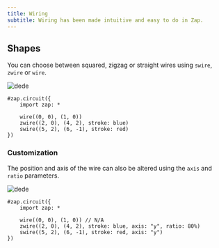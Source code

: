 ```yaml
---
title: Wiring
subtitle: Wiring has been made intuitive and easy to do in Zap.
---
```


## Shapes

You can choose between squared, zigzag or straight wires using `swire`, `zwire` or `wire`.

![dede](/docs/wires.svg)

```typst
#zap.circuit({
    import zap: *

    wire((0, 0), (1, 0))
    zwire((2, 0), (4, 2), stroke: blue)
    swire((5, 2), (6, -1), stroke: red)
})
```

### Customization

The position and axis of the wire can also be altered using the `axis` and `ratio` parameters.

![dede](/docs/wires-altered.svg)

```typst
#zap.circuit({
    import zap: *

    wire((0, 0), (1, 0)) // N/A
    zwire((2, 0), (4, 2), stroke: blue, axis: "y", ratio: 80%)
    swire((5, 2), (6, -1), stroke: red, axis: "y")
})
```
